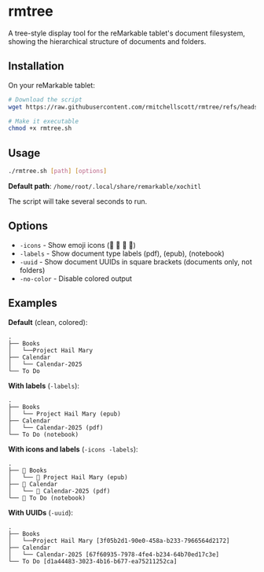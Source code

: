 # rmtree

A tree-style display tool for the reMarkable tablet's document filesystem, showing the hierarchical structure of documents and folders.

## Installation

On your reMarkable tablet:

```bash
# Download the script
wget https://raw.githubusercontent.com/rmitchellscott/rmtree/refs/heads/main/rmtree.sh

# Make it executable
chmod +x rmtree.sh
```

## Usage

```bash
./rmtree.sh [path] [options]
``` 
**Default path**: `/home/root/.local/share/remarkable/xochitl`

The script will take several seconds to run.

## Options

- `-icons` - Show emoji icons (📁 📕 📗 📓)
- `-labels` - Show document type labels (pdf), (epub), (notebook)
- `-uuid` - Show document UUIDs in square brackets (documents only, not folders)
- `-no-color` - Disable colored output

## Examples

**Default** (clean, colored):
```
.
├── Books
│   └──Project Hail Mary
├── Calendar
│   └── Calendar-2025
└── To Do
```

**With labels** (`-labels`):
```
.
├── Books
│   └── Project Hail Mary (epub)
├── Calendar
│   └── Calendar-2025 (pdf)
└── To Do (notebook)
```

**With icons and labels** (`-icons -labels`):
```
.
├── 📁 Books
│   └── 📗 Project Hail Mary (epub)
├── 📁 Calendar
│   └── 📕 Calendar-2025 (pdf)
└── 📓 To Do (notebook)
```

**With UUIDs** (`-uuid`):
```
.
├── Books
│   └──Project Hail Mary [3f05b2d1-90e0-458a-b233-7966564d2172]
├── Calendar
│   └── Calendar-2025 [67f60935-7978-4fe4-b234-64b70ed17c3e]
└── To Do [d1a44483-3023-4b16-b677-ea75211252ca]
```
